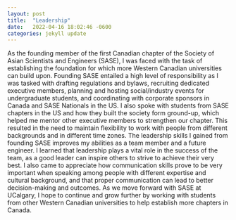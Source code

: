 ```yaml
---
layout: post
title:  "Leadership"
date:   2022-04-16 18:02:46 -0600
categories: jekyll update
---
```

As the founding member of the first Canadian chapter of the Society of Asian Scientists and Engineers (SASE), I was faced with the task of establishing the foundation for which more Western Canadian universities can build upon. Founding SASE entailed a high level of responsibility as I was tasked with drafting regulations and bylaws, recruiting dedicated executive members, planning and hosting social/industry events for undergraduate students, and coordinating with corporate sponsors in Canada and SASE Nationals in the US. I also spoke with students from SASE chapters in the US and how they built the society form ground-up, which helped me mentor other executive members to strengthen our chapter. This resulted in the need to maintain flexibility to work with people from different backgrounds and in different time zones. The leadership skills I gained from founding SASE improves my abilities as a team member and a future engineer. I learned that leadership plays a vital role in the success of the team, as a good leader can inspire others to strive to achieve their very best. I also came to appreciate how communication skills prove to be very important when speaking among people with different expertise and cultural background, and that proper communication can lead to better decision-making and outcomes. As we move forward with SASE at UCalgary, I hope to continue and grow further by working with students from other Western Canadian universities to help establish more chapters in Canada.
